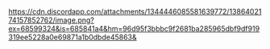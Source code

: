 https://cdn.discordapp.com/attachments/1344446085581639772/1386402174157852762/image.png?ex=68599324&is=685841a4&hm=96d95f3bbbc9f2681ba285965dbf9df919319ee5228a0e69871a1b0dbde45863&
